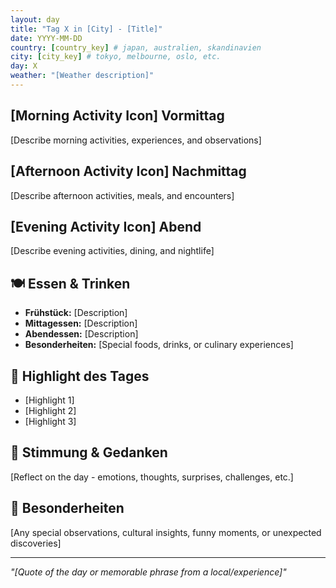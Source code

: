 ```yaml
---
layout: day
title: "Tag X in [City] - [Title]"
date: YYYY-MM-DD
country: [country_key] # japan, australien, skandinavien
city: [city_key] # tokyo, melbourne, oslo, etc.
day: X
weather: "[Weather description]"
---
```


## [Morning Activity Icon] Vormittag

[Describe morning activities, experiences, and observations]

## [Afternoon Activity Icon] Nachmittag

[Describe afternoon activities, meals, and encounters]

## [Evening Activity Icon] Abend

[Describe evening activities, dining, and nightlife]

## 🍽️ Essen & Trinken

- **Frühstück:** [Description]
- **Mittagessen:** [Description]
- **Abendessen:** [Description]
- **Besonderheiten:** [Special foods, drinks, or culinary experiences]

## 🎯 Highlight des Tages

- [Highlight 1]
- [Highlight 2]
- [Highlight 3]

## 💭 Stimmung & Gedanken

[Reflect on the day - emotions, thoughts, surprises, challenges, etc.]

## 📱 Besonderheiten

[Any special observations, cultural insights, funny moments, or unexpected discoveries]

---

_"[Quote of the day or memorable phrase from a local/experience]"_
